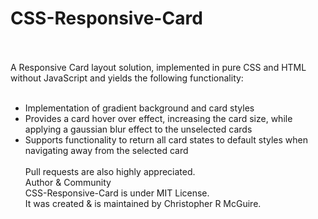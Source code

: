 # CSS-Responsive-Card
<br/><br/>
A Responsive Card layout solution, implemented in pure CSS and HTML without JavaScript and yields the following functionality:
<br/><br/>
- Implementation of gradient background and card styles
- Provides a card hover over effect, increasing the card size, while applying a gaussian blur effect to the unselected cards
- Supports functionality to return all card states to default styles when navigating away from the selected card
<br/><br/>
Pull requests are also highly appreciated.<br/>
Author & Community<br/>
CSS-Responsive-Card is under MIT License.<br/>
It was created & is maintained by Christopher R McGuire.<br/>

